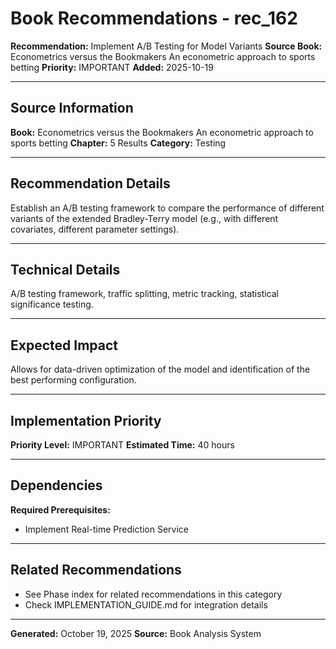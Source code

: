 # Book Recommendations - rec_162

**Recommendation:** Implement A/B Testing for Model Variants
**Source Book:** Econometrics versus the Bookmakers An econometric approach to sports betting
**Priority:** IMPORTANT
**Added:** 2025-10-19

---

## Source Information

**Book:** Econometrics versus the Bookmakers An econometric approach to sports betting
**Chapter:** 5 Results
**Category:** Testing

---

## Recommendation Details

Establish an A/B testing framework to compare the performance of different variants of the extended Bradley-Terry model (e.g., with different covariates, different parameter settings).

---

## Technical Details

A/B testing framework, traffic splitting, metric tracking, statistical significance testing.

---

## Expected Impact

Allows for data-driven optimization of the model and identification of the best performing configuration.

---

## Implementation Priority

**Priority Level:** IMPORTANT
**Estimated Time:** 40 hours

---

## Dependencies

**Required Prerequisites:**

- Implement Real-time Prediction Service


---

## Related Recommendations

- See Phase index for related recommendations in this category
- Check IMPLEMENTATION_GUIDE.md for integration details

---

**Generated:** October 19, 2025
**Source:** Book Analysis System
